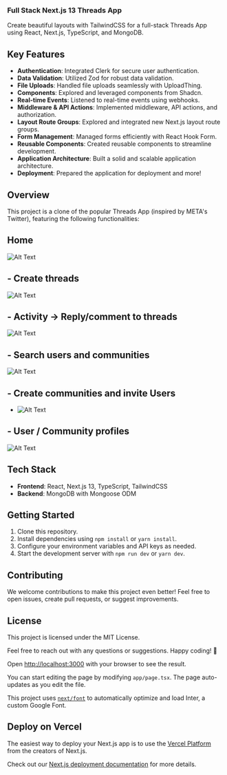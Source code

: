 ### Full Stack Next.js 13 Threads App

Create beautiful layouts with TailwindCSS for a full-stack Threads App using React, Next.js, TypeScript, and MongoDB.

## Key Features

- **Authentication**: Integrated Clerk for secure user authentication.
- **Data Validation**: Utilized Zod for robust data validation.
- **File Uploads**: Handled file uploads seamlessly with UploadThing.
- **Components**: Explored and leveraged components from Shadcn.
- **Real-time Events**: Listened to real-time events using webhooks.
- **Middleware & API Actions**: Implemented middleware, API actions, and authorization.
- **Layout Route Groups**: Explored and integrated new Next.js layout route groups.
- **Form Management**: Managed forms efficiently with React Hook Form.
- **Reusable Components**: Created reusable components to streamline development.
- **Application Architecture**: Built a solid and scalable application architecture.
- **Deployment**: Prepared the application for deployment and more!

## Overview

This project is a clone of the popular Threads App (inspired by META's Twitter), featuring the following functionalities:
## Home 
![Alt Text](threads_onboarding.png)

## - Create threads
![Alt Text](threads_createThread.png)
## - Activity -> Reply/comment to threads
![Alt Text](threads_activity.png)
## - Search users and communities
![Alt Text](threads_search.png)
## - Create communities and invite Users
- ![Alt Text](threads_communities.png)
## - User / Community profiles
![Alt Text](threads_profile.png)

## Tech Stack

- **Frontend**: React, Next.js 13, TypeScript, TailwindCSS
- **Backend**: MongoDB with Mongoose ODM


## Getting Started

1. Clone this repository.
2. Install dependencies using `npm install` or `yarn install`.
3. Configure your environment variables and API keys as needed.
4. Start the development server with `npm run dev` or `yarn dev`.

## Contributing

We welcome contributions to make this project even better! Feel free to open issues, create pull requests, or suggest improvements.

## License

This project is licensed under the MIT License.

Feel free to reach out with any questions or suggestions. Happy coding! 🚀

Open [http://localhost:3000](http://localhost:3000) with your browser to see the result.

You can start editing the page by modifying `app/page.tsx`. The page auto-updates as you edit the file.

This project uses [`next/font`](https://nextjs.org/docs/basic-features/font-optimization) to automatically optimize and load Inter, a custom Google Font.


## Deploy on Vercel

The easiest way to deploy your Next.js app is to use the [Vercel Platform](https://vercel.com/new?utm_medium=default-template&filter=next.js&utm_source=create-next-app&utm_campaign=create-next-app-readme) from the creators of Next.js.

Check out our [Next.js deployment documentation](https://nextjs.org/docs/deployment) for more details.
